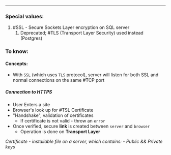 ***
### Special values:
1. #SSL - Secure Sockets Layer encryption on SQL server
	1. Deprecated; #TLS (Transport Layer Security) used instead (Postgres) 

### To know:

#### Concepts:

- With `SSL` (which uses `TLS` protocol), server will listen for both SSL and normal connections on the same #TCP port 

##### Connection to HTTPS
- User Enters a site 
- Browser's look up for #TSL Certificate
- "Handshake", validation of certificates
	- If certificate is not valid - throw an `error`
- Once verified, secure **link** is created between `server` and `browser`
	- Operation is done on **Transport Layer**

*Certificate - installable file on a server, which contains:*
	*- Public && Private keys*